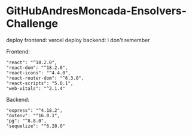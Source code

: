 # GitHubAndresMoncada-Ensolvers-Challenge

deploy frontend: vercel
deploy backend: i don't remember


  
Frontend:

    "react": "^18.2.0",
    "react-dom": "^18.2.0",
    "react-icons": "^4.4.0",
    "react-router-dom": "^6.3.0",
    "react-scripts": "5.0.1",
    "web-vitals": "^2.1.4"
    
  Backend:
  
    "express": "^4.18.2",
    "dotenv": "^16.0.1",
    "pg": "^8.8.0",
    "sequelize": "^6.28.0"
